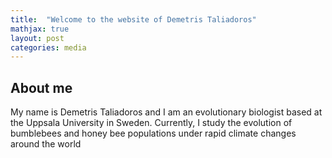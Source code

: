 ```yaml
---
title:  "Welcome to the website of Demetris Taliadoros"
mathjax: true
layout: post
categories: media
---
```



## About me

My name is Demetris Taliadoros and I am an evolutionary biologist based at the Uppsala University in Sweden. Currently, I study the evolution of bumblebees and honey bee populations under rapid climate changes around the world
